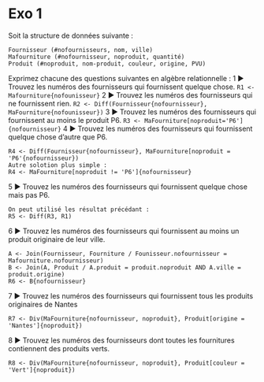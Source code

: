 # Exo 1
Soit la structure de données suivante : 
```
Fournisseur (#nofournisseurs, nom, ville)
Mafourniture (#nofournisseur, noproduit, quantité)
Produit (#noproduit, nom-produit, couleur, origine, PVU) 
```

Exprimez chacune des questions suivantes en algèbre relationnelle : 
1 ▶ Trouvez les numéros des fournisseurs qui fournissent quelque chose.
```R1 <- Mafourniture{nofounisseur}``` 
2 ▶ Trouvez les numéros des fournisseurs qui ne fournissent rien.
```R2 <- Diff(Fournisseur{nofournisseur}, MaFourniture{nofounisseur})```
3 ▶ Trouvez les numéros des fournisseurs qui fournissent au moins le produit P6.
```R3 <- MaFourniture[noproduit='P6']{nofournisseur}```
4 ▶ Trouvez les numéros des fournisseurs qui fournissent quelque chose d’autre que P6.
```
R4 <- Diff(Fournisseur{nofournisseur}, MaFourniture[noproduit = 'P6'{nofournisseur})
Autre solotion plus simple :
R4 <- MaFourniture[noproduit != 'P6']{nofournisseur}
```
5 ▶ Trouvez les numéros des fournisseurs qui fournissent quelque chose mais pas P6.
``` 
On peut utilisé les résultat précédant :
R5 <- Diff(R3, R1)
```
6 ▶ Trouvez les numéros des fournisseurs qui fournissent au moins un produit originaire de leur ville.
```
A <- Join(Fournisseur, Fourniture / Founisseur.nofournisseur = Mafourniture.nofournisseur)
B <- Join(A, Produit / A.produit = produit.noproduit AND A.ville = produit.origine)
R6 <- B{nofournisseur}
```
7 ▶ Trouvez les numéros des fournisseurs qui fournissent tous les produits originaires de Nantes 
```
R7 <- Div(MaFourniture{nofournisseur, noproduit}, Produit[origine = 'Nantes']{noproduit})
```
8 ▶ Trouvez les numéros des fournisseurs dont toutes les fournitures contiennent des produits verts.
```
R8 <- Div(MaFourniture{nofournisseur, noproduit}, Produit[couleur = 'Vert']{noproduit})
```
